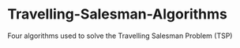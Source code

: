# Travelling-Salesman-Algorithms
Four algorithms used to solve the Travelling Salesman Problem (TSP)
